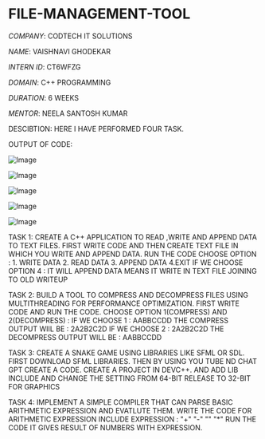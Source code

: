 # FILE-MANAGEMENT-TOOL

*COMPANY*: CODTECH IT SOLUTIONS

*NAME*: VAISHNAVI GHODEKAR

*INTERN ID*: CT6WFZG

*DOMAIN*: C++ PROGRAMMING

*DURATION*: 6 WEEKS

*MENTOR*: NEELA SANTOSH KUMAR

DESCIBTION: HERE I HAVE PERFORMED FOUR TASK.

OUTPUT OF CODE: 

![Image](https://github.com/user-attachments/assets/0fac9d70-122b-49d2-8712-945c622d12ec)

![Image](https://github.com/user-attachments/assets/cc1045b9-041c-4239-9ef8-0e4a93f57625)

![Image](https://github.com/user-attachments/assets/649d490a-836e-4f9f-ad49-505b5ad3ed64)

![Image](https://github.com/user-attachments/assets/34100157-f0c6-425a-89e2-122e938ccbdf)

![Image](https://github.com/user-attachments/assets/c0c8c031-44f4-4351-921f-1de192fde531)

TASK 1: CREATE A C++ APPLICATION TO READ ,WRITE AND APPEND DATA TO TEXT FILES.
FIRST WRITE CODE AND THEN CREATE TEXT FILE IN WHICH YOU WRITE AND APPEND DATA.
 RUN THE CODE CHOOSE OPTION : 1. WRITE DATA
                              2. READ DATA 
                              3. APPEND DATA
                              4.EXIT
  IF WE CHOOSE OPTION 4 : IT WILL APPEND DATA MEANS IT WRITE IN TEXT FILE JOINING TO OLD WRITEUP

  TASK 2: BUILD A TOOL TO COMPRESS AND DECOMPRESS FILES USING MULTITHREADING FOR PERFORMANCE OPTIMIZATION.
  FIRST WRITE CODE AND RUN THE CODE.
  CHOOSE OPTION 1(COMPRESS) AND 2(DECOMPRESS) :
  IF WE CHOOSE 1 : AABBCCDD
  THE COMPRESS OUTPUT WIIL BE : 2A2B2C2D
  IF WE CHOOSE 2 : 2A2B2C2D
  THE DECOMPRESS OUTPUT WILL BE : AABBCCDD

  TASK 3: CREATE A SNAKE GAME USING LIBRARIES LIKE SFML OR SDL.
  FIRST DOWNLOAD SFML LIBRARIES.
  THEN BY USING YOU TUBE ND CHAT GPT CREATE A CODE.
  CREATE A PROJECT IN DEVC++.
  AND ADD LIB INCLUDE AND CHANGE THE SETTING FROM 64-BIT RELEASE TO 32-BIT FOR GRAPHICS

  TASK 4: IMPLEMENT A SIMPLE COMPILER THAT CAN PARSE BASIC ARITHMETIC EXPRESSION AND EVATLUTE THEM.
  WRITE THE CODE FOR ARITHMETIC EXPRESSION INCLUDE EXPRESSION : "+"
                                                                "-"
                                                                "\"
                                                                "*"
  RUN THE CODE IT GIVES RESULT OF NUMBERS WITH EXPRESSION.
